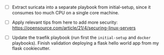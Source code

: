 - [ ] Extract suricata into a separate playbook from initial-setup, since it
  consumes too much CPU on a single core machine.

- [ ] Apply relevant tips from here to add more security: <https://opensource.com/article/21/4/securing-linux-servers>

- [ ] Update the traefik playbook (run first the `initial-setup` and `docker`
  playbooks). Finish validation deploying a flask hello world app from my flask
cookiecutter.
